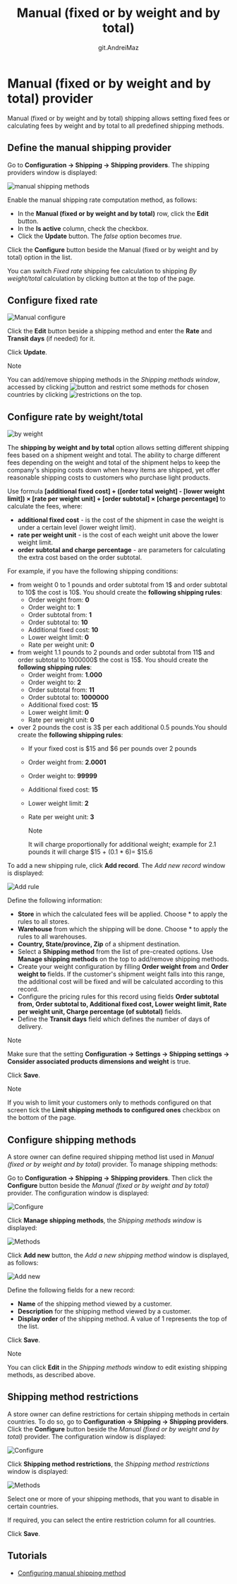 ﻿---
title: Manual (fixed or by weight and by total)
uid: en/getting-started/configure-shipping/shipping-providers/manual
author: git.AndreiMaz
contributors: git.rajupaladiya, git.DmitriyKulagin, git.exileDev, git.mariannk
---

# Manual (fixed or by weight and by total) provider

Manual (fixed or by weight and by total) shipping allows setting fixed fees or calculating fees by weight and by total to all predefined shipping methods.

## Define the manual shipping provider

Go to **Configuration → Shipping → Shipping providers**. The shipping providers window is displayed:

![manual shipping methods](_static/manual/methods.jpg)

Enable the manual shipping rate computation method, as follows:

* In the **Manual (fixed or by weight and by total)** row, click the **Edit** button.
* In the **Is active** column, check the checkbox.
* Click the **Update** button. The *false* option becomes *true*.

Click the **Configure** button beside the Manual (fixed or by weight and by total) option in the list.

You can switch *Fixed rate* shipping fee calculation to shipping *By weight/total* calculation by clicking button at the top of the page.

## Configure fixed rate

![Manual configure](_static/manual/fixed-rate-configure.jpg)

Click the **Edit** button beside a shipping method and enter the **Rate** and **Transit days** (if needed) for it.

Click **Update**.

> [!NOTE]
> 
> You can add/remove shipping methods in the *Shipping methods window*, accessed by clicking ![button](_static/manual/manual-shipping-manage-button.png) and restrict some methods for chosen countries by clicking ![restrictions](_static/manual/manual-shipping-restrictions.png) on the top.

## Configure rate by weight/total

![by weight](_static/manual/manual-shipping-by-weight-total.png)

The **shipping by weight and by total** option allows setting different shipping fees based on a shipment weight and total. The ability to charge different fees depending on the weight and total of the shipment helps to keep the company's shipping costs down when heavy items are shipped, yet offer reasonable shipping costs to customers who purchase light products.

Use formula **[additional fixed cost] + ([order total weight] - [lower weight limit]) &times; [rate per weight unit] + [order subtotal] &times; [charge percentage]** to calculate the fees, where:

* **additional fixed cost** - is the cost of the shipment in case the weight is under a certain level (lower weight limit).
* **rate per weight unit** - is the cost of each weight unit above the lower weight limit.
* **order subtotal and charge percentage** - are parameters for calculating the extra cost based on the order subtotal.

For example, if you have the following shipping conditions:

* from weight 0 to 1 pounds and order subtotal from 1$ and order subtotal to 10$ the cost is 10$. You should create the **following shipping rules**:
  * Order weight from: **0**
  * Order weight to: **1**
  * Order subtotal from: **1**
  * Order subtotal to: **10**
  * Additional fixed cost: **10**
  * Lower weight limit: **0**
  * Rate per weight unit: **0**
* from weight 1.1 pounds to 2 pounds and order subtotal from 11$ and order subtotal to 1000000$ the cost is 15$. You should create the **following shipping rules**:
  * Order weight from: **1.000**
  * Order weight to: **2**
  * Order subtotal from: **11**
  * Order subtotal to: **1000000**
  * Additional fixed cost: **15**
  * Lower weight limit: **0**
  * Rate per weight unit: **0**
* over 2 pounds the cost is 3$ per each additional 0.5 pounds.You should create the **following shipping rules**:
  * If your fixed cost is $15 and $6 per pounds over 2 pounds
  * Order weight from: **2.0001**
  * Order weight to: **99999**
  * Additional fixed cost: **15**
  * Lower weight limit: **2**
  * Rate per weight unit: **3**
  
	> [!NOTE] 
	> 
	> It will charge proportionally for additional weight; 
	> example for 2.1 pounds it will charge $15 + (0.1 * 6)= $15.6

To add a new shipping rule, click **Add record**. The *Add new record* window is displayed:

![Add rule](_static/manual/manual-shipping-add-new.jpg)

Define the following information:

* **Store** in which the calculated fees will be applied. Choose * to apply the rules to all stores.
* **Warehouse** from which the shipping will be done. Choose * to apply the rules to all warehouses.
* **Country, State/province, Zip** of a shipment destination.
* Select a **Shipping method** from the list of pre-created options. Use **Manage shipping methods** on the top to add/remove shipping methods.
* Create your weight configuration by filling **Order weight from** and **Order weight to** fields. If the customer's shipment weight falls into this range, the additional cost will be fixed and will be calculated according to this record.
* Configure the pricing rules for this record using fields **Order subtotal from, Order subtotal to, Additional fixed cost, Lower weight limit, Rate per weight unit, Charge percentage (of subtotal)** fields.
* Define the **Transit days** field which defines the number of days of delivery.

> [!NOTE]
> 
> Make sure that the setting **Configuration → Settings → Shipping settings → Consider associated products dimensions and weight** is true.

Click **Save**.

> [!NOTE]
> 
> If you wish to limit your customers only to methods configured on that screen tick the **Limit shipping methods to configured ones** checkbox on the bottom of the page.


## Configure shipping methods

A store owner can define required shipping method list used in *Manual (fixed or by weight and by total)* provider. To manage shipping methods:

Go to **Configuration → Shipping → Shipping providers**. Then click the **Configure** button beside the *Manual (fixed or by weight and by total)* provider. The configuration window is displayed:

![Configure](_static/manual/fixed-rate-configure.jpg)

Click **Manage shipping methods**, the *Shipping methods window* is displayed:

![Methods](_static/manual/fixed-rate-methods.jpg)

Click **Add new** button, the *Add a new shipping method* window is displayed, as follows:

![Add new](_static/manual/fixed-rate-methods-add-new.jpg)

Define the following fields for a new record:

* **Name** of the shipping method viewed by a customer.
* **Description** for the shipping method viewed by a customer.
* **Display order** of the shipping method. A value of 1 represents the top of the list.

Click **Save**.

> [!NOTE]
> 
> You can click **Edit** in the *Shipping methods* window to edit existing shipping methods, as described above.


## Shipping method restrictions

A store owner can define restrictions for certain shipping methods in certain countries. To do so, go to **Configuration → Shipping → Shipping providers**. Click the **Configure** button beside the *Manual (fixed or by weight and by total)* provider. The configuration window is displayed:

![Configure](_static/manual/fixed-rate-configure.jpg)

Click **Shipping method restrictions**, the *Shipping method restrictions* window is displayed:

![Methods](_static/manual/fixed-rate-restrictions-methods.jpg)

Select one or more of your shipping methods, that you want to disable in certain countries.

If required, you can select the entire restriction column for all countries.

Click **Save**.


## Tutorials

* [Configuring manual shipping method](https://www.youtube.com/watch?v=1nYj0NqVUWw&t=8s)